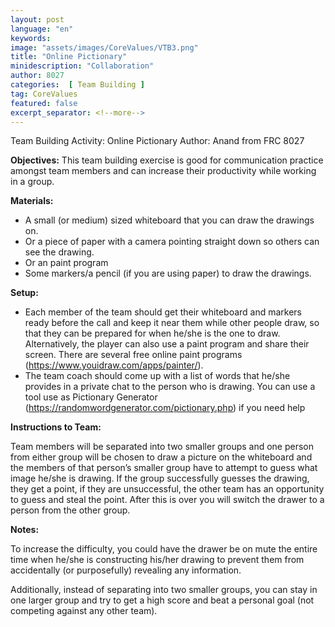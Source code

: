 ```yaml
---
layout: post
language: "en"
keywords:
image: "assets/images/CoreValues/VTB3.png"
title: "Online Pictionary"
minidescription: "Collaboration"
author: 8027
categories:  [ Team Building ]
tag: CoreValues
featured: false
excerpt_separator: <!--more-->
---
```


Team Building Activity:  Online Pictionary
Author: Anand from FRC 8027
<!--more-->

<b>Objectives:</b>
This team building exercise is good for communication practice amongst team members and can increase their productivity while working in a group.

<b>Materials:</b>
- A small (or medium) sized whiteboard that you can draw the drawings on.
- Or a piece of paper with a camera pointing straight down so others can see the drawing.
- Or an paint program
- Some markers/a pencil (if you are using paper) to draw the drawings.


<b>Setup:</b>
- Each member of the team should get their whiteboard and markers ready before the call and keep it near them while other people draw, so that they can be prepared for when he/she is the one to draw. Alternatively, the player can also use a paint program and share their screen. There are several free online paint programs (https://www.youidraw.com/apps/painter/).
- The team coach should come up with a list of words that he/she provides in a private chat to the person who is drawing. You can use a tool use as Pictionary Generator (https://randomwordgenerator.com/pictionary.php) if you need help


<b>Instructions to Team:</b>

Team members will be separated into two smaller groups and one person from either group will be chosen to draw a picture on the whiteboard and the members of that person’s smaller group have to attempt to guess what image he/she is drawing. If the group successfully guesses the drawing, they get a point, if they are unsuccessful, the other team has an opportunity to guess and steal the point. After this is over you will switch the drawer to a person from the other group.

<b>Notes:</b>

To increase the difficulty, you could have the drawer be on mute the entire time when he/she is constructing his/her drawing to prevent them from accidentally (or purposefully) revealing any information.

Additionally, instead of separating into two smaller groups, you can stay in one larger group and try to get a high score and beat a personal goal (not competing against any other team).
